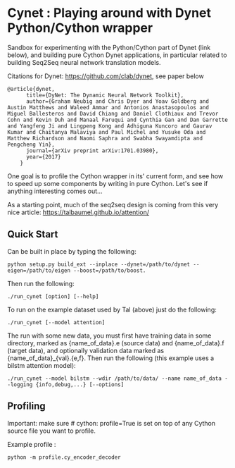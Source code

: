 Cynet : Playing around with Dynet Python/Cython wrapper 
==================

Sandbox for experimenting with the Python/Cython part of Dynet (link below), and building
pure Cython Dynet applications, in particular related to building
Seq2Seq neural network translation models.

Citations for Dynet: https://github.com/clab/dynet, see paper below

```
@article{dynet,
      title={DyNet: The Dynamic Neural Network Toolkit},
      author={Graham Neubig and Chris Dyer and Yoav Goldberg and Austin Matthews and Waleed Ammar and Antonios Anastasopoulos and Miguel Ballesteros and David Chiang and Daniel Clothiaux and Trevor Cohn and Kevin Duh and Manaal Faruqui and Cynthia Gan and Dan Garrette and Yangfeng Ji and Lingpeng Kong and Adhiguna Kuncoro and Gaurav Kumar and Chaitanya Malaviya and Paul Michel and Yusuke Oda and Matthew Richardson and Naomi Saphra and Swabha Swayamdipta and Pengcheng Yin},
      journal={arXiv preprint arXiv:1701.03980},
      year={2017}
    }
```

One goal is to profile the Cython wrapper in its' current form, and
see how to speed up some components by writing in pure Cython. Let's
see if anything interesting comes out...

As a starting point, much of the seq2seq design is coming from this
very nice article: https://talbaumel.github.io/attention/

Quick Start 
-----------------

Can be built in place by typing the following:

    python setup.py build_ext --inplace --dynet=/path/to/dynet --eigen=/path/to/eigen --boost=/path/to/boost. 

Then run the following:

    ./run_cynet [option] [--help]


To run on the example dataset used by Tal (above) just do the
following:

    ./run_cynet [--model attention]

The run with some new data, you must first have training data in some
directory, marked as {name\_of\_data}.e (source data) and
{name_of\_data}.f (target data), and optionally validation data
marked as {name\_of\_data}\_{val}.{e,f}. Then run the following (this
example uses a bilstm attention model):

    ./run_cynet --model bilstm --wdir /path/to/data/ --name name_of_data --logging {info,debug,...} [--options]

Profiling
-----------------

Important: make sure # cython: profile=True is set on top of any
Cython source file you want to profile.

Example profile :

    python -m profile.cy_encoder_decoder


